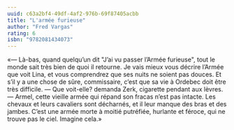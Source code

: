```yaml
---
uuid: c63a2bf4-49df-4af2-976b-69f87405acbb
title: "L'armée furieuse"
author: "Fred Vargas"
rating: 6
isbn: "9782081434073"
---
```


«— Là-bas, quand quelqu’un dit "J’ai vu passer l’Armée furieuse", tout le monde sait très bien de quoi il retourne. Je vais mieux vous décrire l’Armée que voit Lina, et vous comprendrez que ses nuits ne soient pas douces. Et s’il y a une chose de sûre, commissaire, c’est que sa vie à Ordebec doit être très difficile. — Que voit-elle? demanda Zerk, cigarette pendant aux lèvres. — Armel, cette vieille armée qui répand son fracas n’est pas intacte. Les chevaux et leurs cavaliers sont décharnés, et il leur manque des bras et des jambes. C’est une armée morte à moitié putréfiée, hurlante et féroce, qui ne trouve pas le ciel. Imagine cela.»